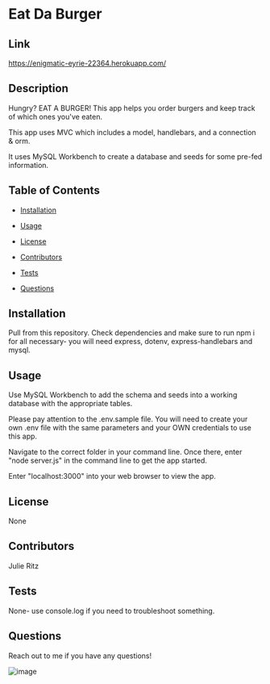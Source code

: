 # Eat Da Burger
## Link
https://enigmatic-eyrie-22364.herokuapp.com/
## Description
Hungry? EAT A BURGER! This app helps you order burgers and keep track of which ones you've eaten.

This app uses MVC which includes a model, handlebars, and a connection & orm.

It uses MySQL Workbench to create a database and seeds for some pre-fed information.
## Table of Contents
* [Installation](#installation)

* [Usage](#usage)

* [License](#license)

* [Contributors](#contributors)

* [Tests](#tests)

* [Questions](#questions)
## Installation
Pull from this repository. Check dependencies and make sure to run npm i for all necessary- you will need express, dotenv, express-handlebars and mysql.
## Usage
Use MySQL Workbench to add the schema and seeds into a working database with the appropriate tables.

Please pay attention to the .env.sample file. You will need to create your own .env file with the same parameters and your OWN credentials to use this app.

Navigate to the correct folder in your command line. Once there, enter "node server.js" in the command line to get the app started.

Enter "localhost:3000" into your web browser to view the app.
## License
None
## Contributors
Julie Ritz
## Tests
None- use console.log if you need to troubleshoot something.
## Questions
Reach out to me if you have any questions!

![image](https://user-images.githubusercontent.com/60047114/83581502-d5d90800-a4f3-11ea-992f-87ba976f8bd6.png)
